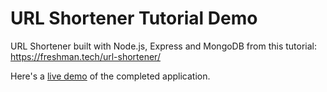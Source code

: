 # URL Shortener Tutorial Demo

URL Shortener built with Node.js, Express and MongoDB from this tutorial: https://freshman.tech/url-shortener/

Here's a [live demo](https://short-this-url.herokuapp.com/) of the completed application.
